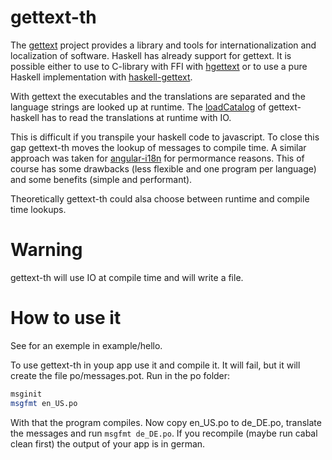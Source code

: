 # gettext-th

The [gettext](https://www.gnu.org/software/gettext/) project provides a library and tools for internationalization and localization of software. Haskell has already support for gettext. It is possible either to use to C-library with FFI with [hgettext](https://hackage.haskell.org/package/hgettext) or to use a pure Haskell implementation with [haskell-gettext](https://hackage.haskell.org/package/haskell-gettext-0.1.2.0).

With gettext the executables and the translations are separated and the language strings are looked up at runtime. The [loadCatalog](https://hackage.haskell.org/package/haskell-gettext-0.1.2.0/docs/Data-Gettext.html) of gettext-haskell has to read the translations at runtime with IO.

This is difficult if you transpile your haskell code to javascript. To close this gap gettext-th moves the lookup of messages to compile time. A similar approach was taken for [angular-i18n](https://angular.io/guide/i18n-overview) for permormance reasons.
This of course has some drawbacks (less flexible and one program per language) and some benefits (simple and performant).

Theoretically gettext-th could alsa choose between runtime and compile time lookups.

# Warning

gettext-th will use IO at compile time and will write a file.

# How to use it

See for an exemple in example/hello.

To use gettext-th in youp app use it and compile it. It will fail, but it will create the file po/messages.pot.
Run in the po folder:

```sh
msginit
msgfmt en_US.po
```

With that the program compiles.
Now copy en_US.po to de_DE.po, translate the messages and run `msgfmt de_DE.po`.
If you recompile (maybe run cabal clean first) the output of your app is in german.


